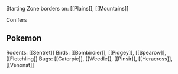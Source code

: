 Starting Zone
borders on: [[Plains]], [[Mountains]]

Conifers

Pokemon
---
Rodents: [[Sentret]]
Birds: [[Bombirdier]], [[Pidgey]], [[Spearow]], [[Fletchling]]
Bugs: [[Caterpie]], [[Weedle]], [[Pinsir]], [[Heracross]], [[Venonat]]


